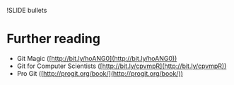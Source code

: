 !SLIDE bullets
# Further reading #
* Git Magic ([http://bit.ly/hoANG0](http://bit.ly/hoANG0))
* Git for Computer Scientists
  ([http://bit.ly/cpvmpR](http://bit.ly/cpvmpR))
* Pro Git ([http://progit.org/book/](http://progit.org/book/))
